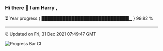 ### Hi there 👋 I am Harry , 

⏳ Year progress { █████████████████████████████▁ } 99.82 %

---

⏰ Updated on Fri, 31 Dec 2021 07:49:47 GMT

![Progress Bar CI](https://github.com/duykhang68/duykhang68/workflows/Progress%20Bar%20CI/badge.svg)
